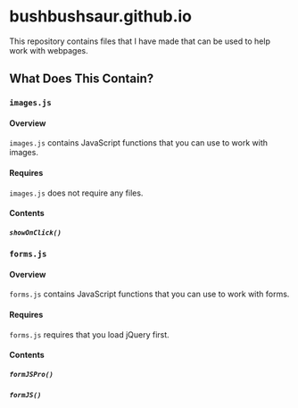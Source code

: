 # bushbushsaur.github.io
This repository contains files that I have made that can be used to help work with webpages.

## What Does This Contain?

### `images.js`
#### Overview
`images.js` contains JavaScript functions that you can use to work with images.
#### Requires
`images.js` does not require any files.
#### Contents
##### `showOnClick()`

### `forms.js`
#### Overview
`forms.js` contains JavaScript functions that you can use to work with forms.
#### Requires
`forms.js` requires that you load jQuery first.
#### Contents
##### `formJSPro()`
##### `formJS()`
